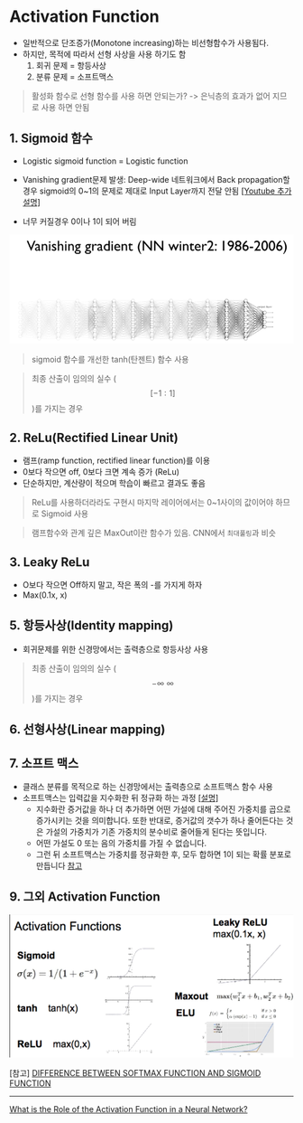 # Activation Function
* 일반적으로 단조증가(Monotone increasing)하는 비선형함수가 사용됨다. 
* 하지만, 목적에 따라서 선형 사상을 사용 하기도 함
    1. 회귀 문제 = 항등사상 
    2. 분류 문제 = 소프트맥스 

> 활성화 함수로 선형 함수를 사용 하면 안되는가? ->  은닉층의 효과가 없어 지므로 사용 하면 안됨

## 1. Sigmoid 함수
* Logistic sigmoid function = Logistic function 

* Vanishing gradient문제 발생: Deep-wide 네트워크에서 Back propagation할경우 sigmoid의 0~1의 문제로 제대로 Input Layer까지 전달 안됨 [[Youtube 추가설명]](https://youtu.be/cKtg_fpw88c?t=7m9s)
* 너무 커질경우 0이나 1이 되어 버림 

![Vanishing gradien](/assets/vgpro.PNG)



> sigmoid 함수를 개선한 tanh(탄젠트) 함수 사용 

> 최종 산출이 임의의 실수 ($$ [-1:1] $$)를 가지는 경우



## 2. ReLu(Rectified Linear Unit)
* 램프(ramp function, rectified linear function)를 이용 
* 0보다 작으면 off, 0보다 크면 계속 증가 (ReLu)
* 단순하지만, 계산량이 적으며 학습이 빠르고 결과도 좋음 



> ReLu를 사용하더라라도 구현시 마지막 레이어에서는 0~1사이의 값이어야 하므로 Sigmoid 사용

> 램프함수와 관계 깊은 MaxOut이란 함수가 있음. CNN에서 `최대풀링`과 비슷 

## 3. Leaky ReLu
* O보다 작으면 Off하지 말고, 작은 폭의 -를 가지게 하자  
* Max(0.1x, x)


## 5. 항등사상(Identity mapping)
* 회귀문제를 위한 신경망에서는 출력층으로 항등사상 사용

> 최종 산출이 임의의 실수 ($$ -\infty ~ \infty $$)를 가지는 경우

## 6. 선형사상(Linear mapping)

## 7. 소프트 맥스
* 클래스 분류를 목적으로 하는 신경망에서는 출력층으로 소프트맥스 함수 사용 
* 소프트맥스는 입력값을 지수화한 뒤 정규화 하는 과정 [[설명]](https://tensorflowkorea.gitbooks.io/tensorflow-kr/content/g3doc/tutorials/mnist/beginners/)
    * 지수화란 증거값을 하나 더 추가하면 어떤 가설에 대해 주어진 가중치를 곱으로 증가시키는 것을 의미합니다. 또한 반대로, 증거값의 갯수가 하나 줄어든다는 것은 가설의 가중치가 기존 가중치의 분수비로 줄어들게 된다는 뜻입니다. 
    * 어떤 가설도 0 또는 음의 가중치를 가질 수 없습니다. 
    * 그런 뒤 소프트맥스는 가중치를 정규화한 후, 모두 합하면 1이 되는 확률 분포로 만듭니다 [참고](http://neuralnetworksanddeeplearning.com/chap3.html#softmax)


## 9. 그외 Activation Function 
![](/assets/acode.PNG)

[참고] [DIFFERENCE BETWEEN SOFTMAX FUNCTION AND SIGMOID FUNCTION](http://dataaspirant.com/2017/03/07/difference-between-softmax-function-and-sigmoid-function/)




---
[What is the Role of the Activation Function in a Neural Network?](http://www.kdnuggets.com/2016/08/role-activation-function-neural-network.html)